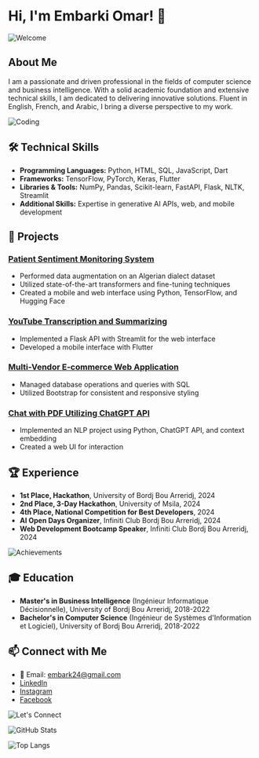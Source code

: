 # Hi, I'm Embarki Omar! 👋

![Welcome](https://i.giphy.com/media/v1.Y2lkPTc5MGI3NjExd3lhcDdjNTF4YnAxcGZranliZWgwbWNkYzRhbDVqczlyemdkZTdhaSZlcD12MV9pbnRlcm5hbF9naWZfYnlfaWQmY3Q9Zw/26tn33aiTi1jkl6H6/giphy.gif)

## About Me

I am a passionate and driven professional in the fields of computer science and business intelligence. With a solid academic foundation and extensive technical skills, I am dedicated to delivering innovative solutions. Fluent in English, French, and Arabic, I bring a diverse perspective to my work.

![Coding](https://media.giphy.com/media/VTtANKl0beDFQRLDTh/giphy.gif)

## 🛠️ Technical Skills

- **Programming Languages:** Python, HTML, SQL, JavaScript, Dart
- **Frameworks:** TensorFlow, PyTorch, Keras, Flutter
- **Libraries & Tools:** NumPy, Pandas, Scikit-learn, FastAPI, Flask, NLTK, Streamlit
- **Additional Skills:** Expertise in generative AI APIs, web, and mobile development

## 🚀 Projects

### [Patient Sentiment Monitoring System](https://github.com/embarki34/patient-sentiment-monitoring)
- Performed data augmentation on an Algerian dialect dataset
- Utilized state-of-the-art transformers and fine-tuning techniques
- Created a mobile and web interface using Python, TensorFlow, and Hugging Face

### [YouTube Transcription and Summarizing](https://github.com/embarki34/youtube-transcription-summarizing)
- Implemented a Flask API with Streamlit for the web interface
- Developed a mobile interface with Flutter

### [Multi-Vendor E-commerce Web Application](https://github.com/embarki34/multi-vendor-ecommerce)
- Managed database operations and queries with SQL
- Utilized Bootstrap for consistent and responsive styling

### [Chat with PDF Utilizing ChatGPT API](https://github.com/embarki34/chat-with-pdf)
- Implemented an NLP project using Python, ChatGPT API, and context embedding
- Created a web UI for interaction

## 🏆 Experience

- **1st Place, Hackathon**, University of Bordj Bou Arreridj, 2024
- **2nd Place, 3-Day Hackathon**, University of Msila, 2024
- **4th Place, National Competition for Best Developers**, 2024
- **AI Open Days Organizer**, Infiniti Club Bordj Bou Arreridj, 2024
- **Web Development Bootcamp Speaker**, Infiniti Club Bordj Bou Arreridj, 2024

![Achievements](https://media.giphy.com/media/3o7TKtnuHOHHUjR38Y/giphy.gif)

## 🎓 Education

- **Master's in Business Intelligence** (Ingénieur Informatique Décisionnelle), University of Bordj Bou Arreridj, 2018-2022
- **Bachelor's in Computer Science** (Ingénieur de Systèmes d'Information et Logiciel), University of Bordj Bou Arreridj, 2018-2022

## 📫 Connect with Me

- 📧 Email: embark24@gmail.com
- [LinkedIn](https://www.linkedin.com/in/embarki-omar-10651a22a/)
- [Instagram](https://www.instagram.com/omar_embarki/)
- [Facebook](https://www.facebook.com/omar.embarki.710)

![Let's Connect](https://media.giphy.com/media/jqNPzdTTxQfOgOqpO4/giphy.gif)

![GitHub Stats](https://github-readme-stats.vercel.app/api?username=embarki34&show_icons=true&theme=radical)

![Top Langs](https://github-readme-stats.vercel.app/api/top-langs/?username=embarki34&layout=compact&theme=radical)
